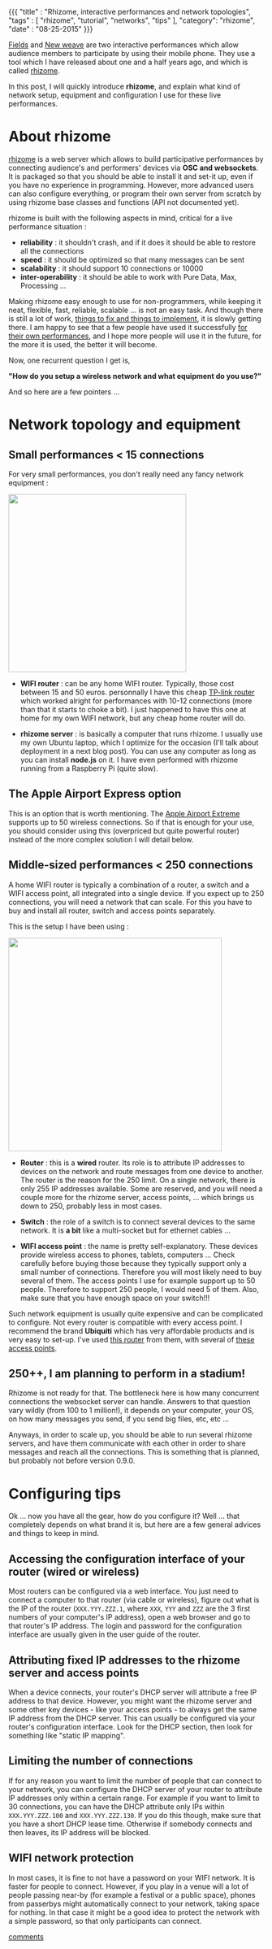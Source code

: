 {{{
  "title" : "Rhizome, interactive performances and network topologies",
  "tags" : [ "rhizome", "tutorial", "networks", "tips" ],
  "category": "rhizome",
  "date" : "08-25-2015"
}}}

[Fields](http://funktion.fm/#/projects/fields-infos) and [New weave](http://funktion.fm/#/projects/newweave) are two interactive performances which allow audience members to participate by using their mobile phone. They use a tool which I have released about one and a half years ago, and which is called [rhizome](http://github.com/sebpiq/rhizome).

In this post, I will quickly introduce **rhizome**, and explain what kind of network setup, equipment and configuration I use for these live performances.

<!--more-->

About rhizome
===============

[rhizome](http://github.com/sebpiq/rhizome) is a web server which allows to build participative performances by connecting audience's and performers' devices via **OSC and websockets**. It is packaged so that you should be able to install it and set-it up, even if you have no experience in programming. However, more advanced users can also configure everything, or program their own server from scratch by using rhizome base classes and functions (API not documented yet).

rhizome is built with the following aspects in mind, critical for a live performance situation :

- **reliability** : it shouldn't crash, and if it does it should be able to restore all the connections
- **speed** : it should be optimized so that many messages can be sent
- **scalability** : it should support 10 connections or 10000
- **inter-operability** : it should be able to work with Pure Data, Max, Processing ...

Making rhizome easy enough to use for non-programmers, while keeping it neat, flexible, fast, reliable, scalable ... is not an easy task. And though there is still a lot of work, [things to fix and things to implement](https://github.com/sebpiq/rhizome/issues), it is slowly getting there. I am happy to see that a few people have used it successfully [for their own performances](https://github.com/sebpiq/rhizome/wiki/Gallery), and I hope more people will use it in the future, for the more it is used, the better it will become.

Now, one recurrent question I get is, 

**"How do you setup a wireless network and what equipment do you use?"**

And so here are a few pointers ...


Network topology and equipment
===============================

Small performances < 15 connections
------------------------------------------

For very small performances, you don't really need any fancy network equipment :

<img src="https://raw.githubusercontent.com/sebpiq/rhizome/master/images/network-diagram1.png" style="max-width:100%;width:25em;"/>

- **WIFI router** : can be any home WIFI router. Typically, those cost between 15 and 50 euros. personnally I have this cheap [TP-link router](http://www.tp-link.fi/products/details/cat-9_TL-WR841ND.html) which worked alright for performances with 10-12 connections (more than that it starts to choke a bit). I just happened to have this one at home for my own WIFI network, but any cheap home router will do.

- **rhizome server** : is basically a computer that runs rhizome. I usually use my own Ubuntu laptop, which I optimize for the occasion (I'll talk about deployment in a next blog post). You can use any computer as long as you can install **node.js** on it. I have even performed with rhizome running from a Raspberry Pi (quite slow).


The Apple Airport Express option
----------------------------------

This is an option that is worth mentioning. The [Apple Airport Extreme](https://www.apple.com/airport-extreme/) supports up to 50 wireless connections. So if that is enough for your use, you should consider using this (overpriced but quite powerful router) instead of the more complex solution I will detail below.


Middle-sized performances < 250 connections
---------------------------------------------

A home WIFI router is typically a combination of a router, a switch and a WIFI access point, all integrated into a single device. If you expect up to 250 connections, you will need a network that can scale. For this you have to buy and install all router, switch and access points separately.


This is the setup I have been using : 

<img src="https://raw.githubusercontent.com/sebpiq/rhizome/master/images/network-diagram2.png" style="max-width:100%;width:30em;"/>

- **Router** : this is a **wired** router. Its role is to attribute IP addresses to devices on the network and route messages from one device to another. The router is the reason for the 250 limit. On a single network, there is only 255 IP addresses available. Some are reserved, and you will need a couple more for the rhizome server, access points, ... which brings us down to 250, probably less in most cases.

- **Switch** : the role of a switch is to connect several devices to the same network. It is **a bit** like a multi-socket but for ethernet cables ...

- **WIFI access point** : the name is pretty self-explanatory. These devices provide wireless access to phones, tablets, computers ... Check carefully before buying those because they typically support only a small number of connections. Therefore you will most likely need to buy several of them. The access points I use for example support up to 50 people. Therefore to support 250 people, I would need 5 of them. Also, make sure that you have enough space on your switch!!!

Such network equipment is usually quite expensive and can be complicated to configure. Not every router is compatible with every access point. I recommend the brand **Ubiquiti** which has very affordable products and is very easy to set-up. I've used [this router](https://www.ubnt.com/edgemax/edgerouter-lite/) from them, with several of [these access points](https://www.ubnt.com/unifi/unifi-ap/).


250++, I am planning to perform in a stadium!
----------------------------------------------

Rhizome is not ready for that. The bottleneck here is how many concurrent connections the websocket server can handle. Answers to that question vary wildly (from 100 to 1 million!), it depends on your computer, your OS, on how many messages you send, if you send big files, etc, etc ... 

Anyways, in order to scale up, you should be able to run several rhizome servers, and have them communicate with each other in order to share messages and reach all the connections. This is something that is planned, but probably not before version 0.9.0.


Configuring tips
===========================

Ok ... now you have all the gear, how do you configure it? Well ... that completely depends on what brand it is, but here are a few general advices and things to keep in mind.


Accessing the configuration interface of your router (wired or wireless)
--------------------------------------------------------------------------

Most routers can be configured via a web interface. You just need to connect a computer to that router (via cable or wireless), figure out what is the IP of the router (`XXX.YYY.ZZZ.1`, where `XXX`, `YYY` and `ZZZ` are the 3 first numbers of your computer's IP address), open a web browser and go to that router's IP address. The login and password for the configuration interface are usually given in the user guide of the router.


Attributing fixed IP addresses to the rhizome server and access points
----------------------------------------------------------------------------

When a device connects, your router's DHCP server will attribute a free IP address to that device. However, you might want the rhizome server and some other key devices - like your access points - to always get the same IP address from the DHCP server. This can usually be configured via your router's configuration interface. Look for the DHCP section, then look for something like "static IP mapping". 


Limiting the number of connections
-------------------------------------

If for any reason you want to limit the number of people that can connect to your network, you can configure the DHCP server of your router to attribute IP addresses only within a certain range. For example if you want to limit to 30 connections, you can have the DHCP attribute only IPs within `XXX.YYY.ZZZ.100` and `XXX.YYY.ZZZ.130`. If you do this though, make sure that you have a short DHCP lease time. Otherwise if somebody connects and then leaves, its IP address will be blocked.


WIFI network protection
---------------------------

In most cases, it is fine to not have a password on your WIFI network. It is faster for people to connect. However, if you play in a venue will a lot of people passing near-by (for example a festival or a public space), phones from passerbys might automatically connect to your network, taking space for nothing. In that case it might be a good idea to protect the network with a simple password, so that only participants can connect.

[comments](http://twitter.com/sebpiq/status/636197123587969024)
